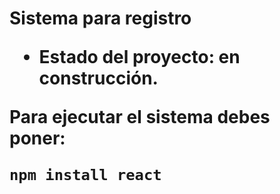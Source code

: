 <h1> Sistema para registro </h1<>

- Estado del proyecto: en construcción.

Para ejecutar el sistema debes poner:

```npm install react```
